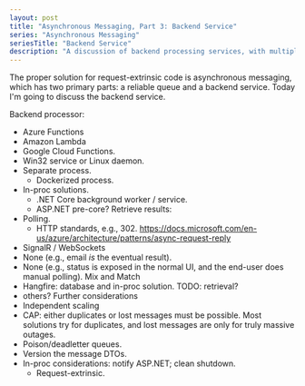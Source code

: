 ```yaml
---
layout: post
title: "Asynchronous Messaging, Part 3: Backend Service"
series: "Asynchronous Messaging"
seriesTitle: "Backend Service"
description: "A discussion of backend processing services, with multiple examples."
---
```


The proper solution for request-extrinsic code is asynchronous messaging, which has two primary parts: a reliable queue and a backend service. Today I'm going to discuss the backend service.


Backend processor:
- Azure Functions
- Amazon Lambda
- Google Cloud Functions.
- Win32 service or Linux daemon.
- Separate process.
  - Dockerized process.
- In-proc solutions.
  - .NET Core background worker / service.
  - ASP.NET pre-core?
Retrieve results:
- Polling.
  - HTTP standards, e.g., 302.
    https://docs.microsoft.com/en-us/azure/architecture/patterns/async-request-reply
- SignalR / WebSockets
- None (e.g., email *is* the eventual result).
- None (e.g., status is exposed in the normal UI, and the end-user does manual polling).
Mix and Match
- Hangfire: database and in-proc solution. TODO: retrieval?
- others?
Further considerations
- Independent scaling
- CAP: either duplicates or lost messages must be possible. Most solutions try for duplicates, and lost messages are only for truly massive outages.
- Poison/deadletter queues.
- Version the message DTOs.
- In-proc considerations: notify ASP.NET; clean shutdown.
  - Request-extrinsic.